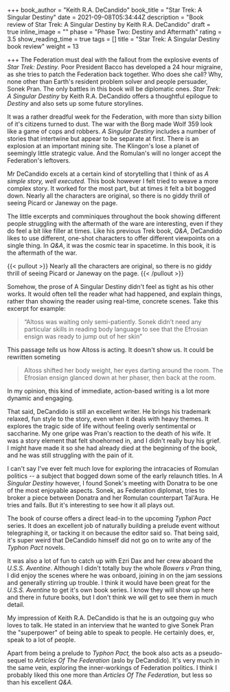 +++
book_author = "Keith R.A. DeCandido"
book_title = "Star Trek: A Singular Destiny"
date = 2021-09-08T05:34:44Z
description = "Book review of Star Trek: A Singular Destiny by Keith R.A. DeCandido"
draft = true
inline_image = ""
phase = "Phase Two: Destiny and Aftermath"
rating = 3.5
show_reading_time = true
tags = []
title = "Star Trek: A Singular Destiny book review"
weight = 13

+++
The Federation must deal with the fallout from the explosive events of _Star Trek: Destiny_.  Poor President Bacco has developed a 24 hour migraine, as she tries to patch the Federation back together. Who does she call? Why, none other than Earth's resident problem solver and people persuader, Sonek Pran. The only battles in this book will be diplomatic ones. _Star Trek: A Singular Destiny_ by Keith R.A. DeCandido offers a thoughtful epilogue to _Destiny_ and also sets up some future storylines.

<!--more-->

It was a rather dreadful week for the Federation, with more than sixty billion of it's citizens turned to dust. The war with the Borg made Wolf 359 look like a game of cops and robbers. _A Singular Destiny_ includes a number of stories that intertwine but appear to be separate at first. There is an explosion at an important mining site. The Klingon's lose a planet of seemingly little strategic value. And the Romulan's will no longer accept the Federation's leftovers.

Mr DeCandido excels at a certain kind of storytelling that I think of as _A simple story, well executed._ This book however I felt tried to weave a more complex story. It worked for the most part, but at times it felt a bit bogged down. Nearly all the characters are original, so there is no giddy thrill of seeing Picard or Janeway on the page. 

The little excerpts and comminiques throughout the book showing different people struggling with the aftermath of the ware are interesting, even if they do feel a bit like filler at times. Like his previous Trek book, _Q&A_, DeCandido likes to use different, one-shot characters to offer different viewpoints on a single thing. In _Q&A_, it was the cosmic tear in spacetime. In this book, it is the aftermath of the war.

{{< pullout >}}
Nearly all the characters are original, so there is no giddy thrill of seeing Picard or Janeway on the page. 
{{< /pullout >}}

Somehow, the prose of A Singular Destiny didn't feel as tight as his other works. It would often tell the reader what had happened, and explain things, rather than showing the reader using real-time, concrete scenes. Take this excerpt for example:

> “Altoss was waiting only semi-patiently. Sonek didn’t need any particular skills in reading body language to see that the Efrosian ensign was ready to jump out of her skin”

This passage _tells_ us how Altoss is acting. It doesn't show us. It could be rewritten someting

> Altoss shifted her body weight, her eyes darting around the room. The Efrosian ensign glanced down at her phaser, then back at the room.

In my opinion, this kind of immediate, action-based writing is a lot more dynamic and engaging. 

That said, DeCandido is still an excellent writer. He brings his trademark relaxed, fun style to the story, even when it deals with heavy themes. It explores the tragic side of life without feeling overly sentimental or saccharine. My one gripe was Pran's reaction to the death of his wife. It was a story element that felt shoehorned in, and I didn't really buy his grief. I might have made it so she had already died at the beginning of the book, and he was still struggling with the pain of it.  

I can't say I've ever felt much love for exploring the intracacies of Romulan politics -- a subject that bogged down some of the early relaunch titles. In _A Singular Destiny_ however, I found Sonek's meeting with Donatra to be one of the most enjoyable aspects. Sonek, as Federation diplomat, tries to broker a piece between Donatra and her Romulan counterpart Tal'Aura. He tries and fails. But it's interesting to see how it all plays out.

The book of course offers a direct lead-in to the upcoming _Typhon Pact_ series. It does an excellent job of naturally building a prelude event without telegraphing it, or tacking it on because the editor said so. That being said, it's super weird that DeCandido himself did not go on to write any of the _Typhon Pact_ novels.

It was also a lot of fun to catch up with Ezri Dax and her crew aboard the _U.S.S. Aventine_. Although I didn't totally buy the whole _Bowers v Pran_ thing, I did enjoy the scenes where he was onboard, joining in on the jam sessions and generally stirring up trouble. I think it would have been great for the _U.S.S. Aventine_ to get it's own book series. I know they will show up here and there in future books, but I don't think we will get to see them in much detail.

My impression of Keith R.A. DeCandido is that he is an outgoing guy who loves to talk. He stated in an interview that he wanted to give Sonek Pran the "superpower" of being able to speak to people. He certainly does, er, speak to a lot of people. 

Apart from being a prelude to _Typhon Pact,_ the book also acts as a pseudo-sequel to _Articles Of The Federation_ (aslo by DeCandido). It's very much in the same vein, exploring the inner-workings of Federation politics. I think I probably liked this one more than _Articles Of The Federation,_ but less so than his excellent _Q&A._